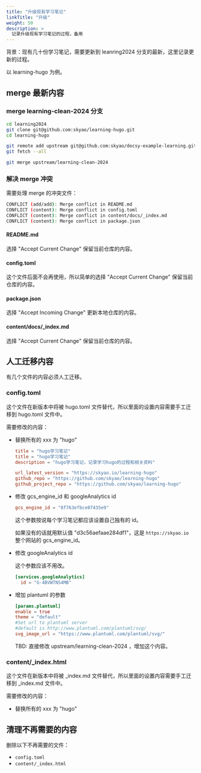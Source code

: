 ```yaml
---
title: "升级现有学习笔记"
linkTitle: "升级"
weight: 50
description: >
  记录升级现有学习笔记的过程，备用
---
```


背景：现有几十份学习笔记，需要更新到 leanring2024 分支的最新，这里记录更新的过程。

以 learning-hugo 为例。

## merge 最新内容

### merge learning-clean-2024 分支

```bash
cd learning2024
git clone git@github.com:skyao/learning-hugo.git
cd learning-hugo

git remote add upstream git@github.com:skyao/docsy-example-learning.git
git fetch --all

git merge upstream/learning-clean-2024 
```

### 解决 merge 冲突

需要处理 merge 的冲突文件：

```bash
CONFLICT (add/add): Merge conflict in README.md
CONFLICT (content): Merge conflict in config.toml
CONFLICT (content): Merge conflict in content/docs/_index.md
CONFLICT (content): Merge conflict in package.json
```

#### README.md

选择 "Accept Current Change" 保留当前仓库的内容。

#### config.toml

这个文件后面不会再使用，所以简单的选择 "Accept Current Change" 保留当前仓库的内容。

#### package.json

选择 "Accept Incoming Change" 更新本地仓库的内容。

#### content/docs/_index.md

选择 "Accept Current Change" 保留当前仓库的内容。

## 人工迁移内容

有几个文件的内容必须人工迁移。

### config.toml

这个文件在新版本中将被 hugo.toml 文件替代，所以里面的设置内容需要手工迁移到 hugo.toml 文件中。

需要修改的内容：

- 替换所有的 xxx 为 "hugo"

  ```toml
  title = "hugo学习笔记"
  title = "hugo学习笔记"
  description = "hugo学习笔记，记录学习hugo的过程和相关资料"
  
  url_latest_version = "https://skyao.io/learning-hugo"
  github_repo = "https://github.com/skyao/learning-hugo"
  github_project_repo = "https://github.com/skyao/learning-hugo"
  ```

- 修改 gcs_engine_id 和 googleAnalytics id

  ```toml
  gcs_engine_id = "8f763efbce07435e9"
  ```

  这个参数按说每个学习笔记都应该设置自己独有的 id。

  如果没有的话就用默认值  "d3c56aefaae284df1"，这是 `https://skyao.io` 整个网站的 gcs_engine_id。

- 修改 googleAnalytics id

  这个参数应该不用改。

  ```toml
  [services.googleAnalytics]
    id = "G-4BVWTNS4MB"
  ```

- 增加 plantuml 的参数

  ```toml
  [params.plantuml]
  enable = true
  theme = "default"
  #Set url to plantuml server 
  #default is http://www.plantuml.com/plantuml/svg/
  svg_image_url = "https://www.plantuml.com/plantuml/svg/"
  ```

  TBD: 直接修改 upstream/learning-clean-2024 ，增加这个内容。

### content/_index.html

这个文件在新版本中将被 _index.md 文件替代，所以里面的设置内容需要手工迁移到 _index.md 文件中。

需要修改的内容：

- 替换所有的 xxx 为 "hugo"

## 清理不再需要的内容

删除以下不再需要的文件：

- `config.toml`
- `content/_index.html`
